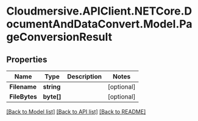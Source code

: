 # Cloudmersive.APIClient.NETCore.DocumentAndDataConvert.Model.PageConversionResult
## Properties

Name | Type | Description | Notes
------------ | ------------- | ------------- | -------------
**Filename** | **string** |  | [optional] 
**FileBytes** | **byte[]** |  | [optional] 

[[Back to Model list]](../README.md#documentation-for-models) [[Back to API list]](../README.md#documentation-for-api-endpoints) [[Back to README]](../README.md)

